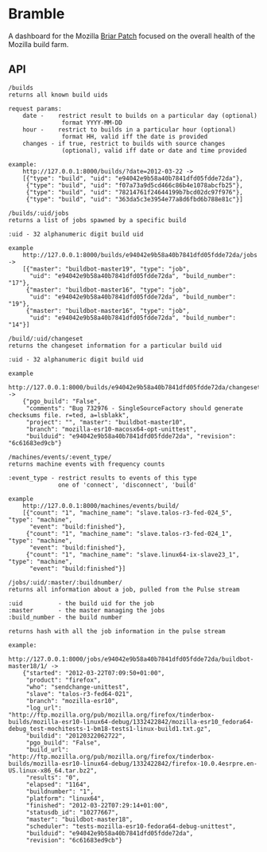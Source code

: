 Bramble
=======

A dashboard for the Mozilla [Briar Patch][bp] focused on the overall health
of the Mozilla build farm.

API
---

    /builds
    returns all known build uids

    request params:
        date -    restrict result to builds on a particular day (optional)
                   format YYYY-MM-DD
        hour -    restrict to builds in a particular hour (optional)
                   format HH, valid iff the date is provided
        changes - if true, restrict to builds with source changes
                   (optional), valid iff date or date and time provided

    example:
        http://127.0.0.1:8000/builds/?date=2012-03-22 ->
        [{"type": "build", "uid": "e94042e9b58a40b7841dfd05fdde72da"},
         {"type": "build", "uid": "f07a73a9d5cd466c86b4e1078abcfb25"},
         {"type": "build", "uid": "78214761f24644199b7bcd02dc97f976"},
         {"type": "build", "uid": "363da5c3e3954e77a8d6fbd6b788e81c"}]

    /builds/:uid/jobs
    returns a list of jobs spawned by a specific build

    :uid - 32 alphanumeric digit build uid

    example
        http://127.0.0.1:8000/builds/e94042e9b58a40b7841dfd05fdde72da/jobs ->
        [{"master": "buildbot-master19", "type": "job",
          "uid": "e94042e9b58a40b7841dfd05fdde72da", "build_number": "17"},
         {"master": "buildbot-master16", "type": "job",
          "uid": "e94042e9b58a40b7841dfd05fdde72da", "build_number": "19"},
         {"master": "buildbot-master16", "type": "job",
          "uid": "e94042e9b58a40b7841dfd05fdde72da", "build_number": "14"}]

    /build/:uid/changeset
    returns the changeset information for a particular build uid

    :uid - 32 alphanumeric digit build uid

    example
        http://127.0.0.1:8000/builds/e94042e9b58a40b7841dfd05fdde72da/changeset ->
        {"pgo_build": "False",
         "comments": "Bug 732976 - SingleSourceFactory should generate checksums file. r=ted, a=lsblakk",
         "project": "", "master": "buildbot-master10",
         "branch": "mozilla-esr10-macosx64-opt-unittest",
         "builduid": "e94042e9b58a40b7841dfd05fdde72da", "revision": "6c61683ed9cb"}

    /machines/events/:event_type/
    returns machine events with frequency counts

    :event_type - restrict results to events of this type
                  one of 'connect', 'disconnect', 'build'

    example
        http://127.0.0.1:8000/machines/events/build/
        [{"count": "1", "machine_name": "slave.talos-r3-fed-024_5", "type": "machine",
          "event": "build:finished"},
         {"count": "1", "machine_name": "slave.talos-r3-fed-024_1", "type": "machine",
          "event": "build:finished"},
         {"count": "1", "machine_name": "slave.linux64-ix-slave23_1", "type": "machine",
          "event": "build:finished"}]

    /jobs/:uid/:master/:buildnumber/
    returns all information about a job, pulled from the Pulse stream

    :uid          - the build uid for the job
    :master       - the master managing the jobs
    :build_number - the build number

    returns hash with all the job information in the pulse stream

    example:
        http://127.0.0.1:8000/jobs/e94042e9b58a40b7841dfd05fdde72da/buildbot-master18/1/ ->
        {"started": "2012-03-22T07:09:50+01:00",
         "product": "firefox",
         "who": "sendchange-unittest",
         "slave": "talos-r3-fed64-021",
         "branch": "mozilla-esr10",
         "log_url": "http://ftp.mozilla.org/pub/mozilla.org/firefox/tinderbox-builds/mozilla-esr10-linux64-debug/1332422842/mozilla-esr10_fedora64-debug_test-mochitests-1-bm18-tests1-linux-build1.txt.gz",
         "buildid": "20120322062722",
         "pgo_build": "False",
         "build_url": "http://ftp.mozilla.org/pub/mozilla.org/firefox/tinderbox-builds/mozilla-esr10-linux64-debug/1332422842/firefox-10.0.4esrpre.en-US.linux-x86_64.tar.bz2",
         "results": "0",
         "elapsed": "1164",
         "buildnumber": "1",
         "platform": "linux64",
         "finished": "2012-03-22T07:29:14+01:00",
         "statusdb_id": "10277667",
         "master": "buildbot-master18",
         "scheduler": "tests-mozilla-esr10-fedora64-debug-unittest",
         "builduid": "e94042e9b58a40b7841dfd05fdde72da",
         "revision": "6c61683ed9cb"}

[bp]: https://github.com/mozilla/briar-patch
